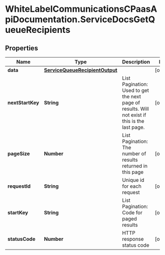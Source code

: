 # WhiteLabelCommunicationsCPaasApiDocumentation.ServiceDocsGetQueueRecipients

## Properties

Name | Type | Description | Notes
------------ | ------------- | ------------- | -------------
**data** | [**ServiceQueueRecipientOutput**](ServiceQueueRecipientOutput.md) |  | [optional] 
**nextStartKey** | **String** | List Pagination: Used to get the next page of results. Will not exist if this is the last page. | [optional] 
**pageSize** | **Number** | List Pagination: The number of results returned in this page | [optional] 
**requestId** | **String** | Unique id for each request | [optional] 
**startKey** | **String** | List Pagination: Code for paged results | [optional] 
**statusCode** | **Number** | HTTP response status code | [optional] 


